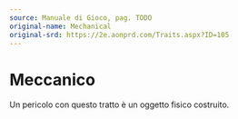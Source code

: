 ```yaml
---
source: Manuale di Gioco, pag. TODO
original-name: Mechanical
original-srd: https://2e.aonprd.com/Traits.aspx?ID=105
---
```


# Meccanico

Un pericolo con questo tratto è un oggetto fisico costruito.
